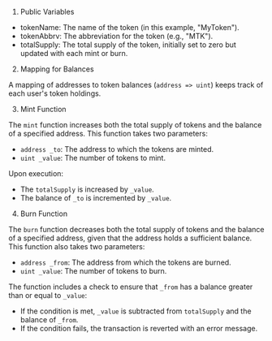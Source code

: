 1. Public Variables

- tokenName: The name of the token (in this example, "MyToken").
- tokenAbbrv: The abbreviation for the token (e.g., "MTK").
- totalSupply: The total supply of the token, initially set to zero but updated with each mint or burn.

2. Mapping for Balances

A mapping of addresses to token balances (`address => uint`) keeps track of each user's token holdings.

3. Mint Function

The `mint` function increases both the total supply of tokens and the balance of a specified address. This function takes two parameters:
- `address _to`: The address to which the tokens are minted.
- `uint _value`: The number of tokens to mint.

Upon execution:
- The `totalSupply` is increased by `_value`.
- The balance of `_to` is incremented by `_value`.

4. Burn Function

The `burn` function decreases both the total supply of tokens and the balance of a specified address, given that the address holds a sufficient balance. This function also takes two parameters:
- `address _from`: The address from which the tokens are burned.
- `uint _value`: The number of tokens to burn.

The function includes a check to ensure that `_from` has a balance greater than or equal to `_value`:
- If the condition is met, `_value` is subtracted from `totalSupply` and the balance of `_from`.
- If the condition fails, the transaction is reverted with an error message.
